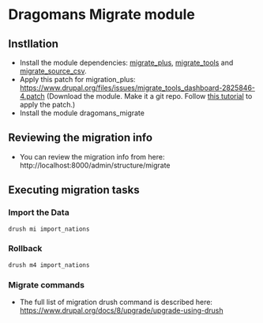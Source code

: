 # Dragomans Migrate module

## Instllation 
* Install the module dependencies: [migrate_plus](https://www.drupal.org/project/migrate_plus), [migrate_tools](https://www.drupal.org/project/migrate_tools) and [migrate_source_csv](https://www.drupal.org/project/migrate_source_csv).
* Apply this patch for migration_plus: https://www.drupal.org/files/issues/migrate_tools_dashboard-2825846-4.patch (Download the module.  Make it a git repo.  Follow [this tutorial](https://www.devroom.io/2009/10/26/how-to-create-and-apply-a-patch-with-git/) to apply the patch.)
* Install the module dragomans_migrate
 
## Reviewing the migration info
* You can review the migration info from here: http://localhost:8000/admin/structure/migrate

## Executing migration tasks
### Import the Data
```
drush mi import_nations
```

### Rollback
```
drush m4 import_nations
```

### Migrate commands
* The full list of migration drush command is described here: https://www.drupal.org/docs/8/upgrade/upgrade-using-drush


